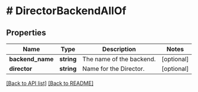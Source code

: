 # # DirectorBackendAllOf

## Properties

Name | Type | Description | Notes
------------ | ------------- | ------------- | -------------
**backend_name** | **string** | The name of the backend. | [optional]
**director** | **string** | Name for the Director. | [optional]

[[Back to API list]](../../README.md#endpoints) [[Back to README]](../../README.md)
